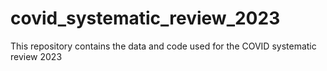 # covid_systematic_review_2023
This repository contains the data and code used for the COVID systematic review 2023
